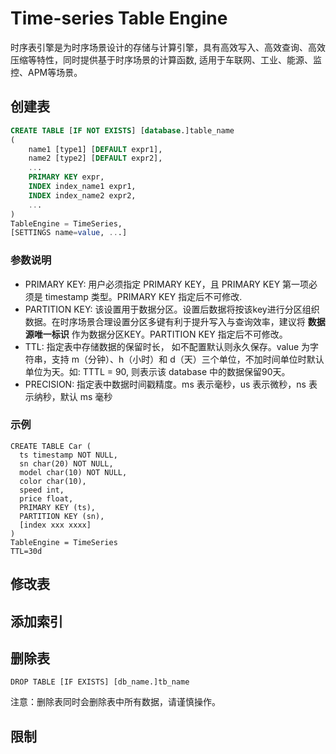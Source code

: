 # Time-series Table Engine
时序表引擎是为时序场景设计的存储与计算引擎，具有高效写入、高效查询、高效压缩等特性，同时提供基于时序场景的计算函数, 适用于车联网、工业、能源、监控、APM等场景。

## 创建表
```SQL
CREATE TABLE [IF NOT EXISTS] [database.]table_name 
(
    name1 [type1] [DEFAULT expr1],
    name2 [type2] [DEFAULT expr2],
    ...
    PRIMARY KEY expr,
    INDEX index_name1 expr1,
    INDEX index_name2 expr2,
    ...
) 
TableEngine = TimeSeries,
[SETTINGS name=value, ...]
```

### 参数说明
* PRIMARY KEY: 用户必须指定 PRIMARY KEY，且 PRIMARY KEY 第一项必须是 timestamp 类型。PRIMARY KEY 指定后不可修改.
* PARTITION KEY: 该设置用于数据分区。设置后数据将按该key进行分区组织数据。在时序场景合理设置分区多键有利于提升写入与查询效率，建议将 **数据源唯一标识** 作为数据分区KEY。PARTITION KEY 指定后不可修改。
* TTL: 指定表中存储数据的保留时长， 如不配置默认则永久保存。value 为字符串，支持 m（分钟）、h（小时）和 d（天）三个单位，不加时间单位时默认单位为天。如: TTTL = 90, 则表示该 database 中的数据保留90天。
* PRECISION: 指定表中数据时间戳精度。ms 表示毫秒，us 表示微秒，ns 表示纳秒，默认 ms 毫秒

### 示例

```
CREATE TABLE Car (
  ts timestamp NOT NULL,
  sn char(20) NOT NULL,
  model char(10) NOT NULL,
  color char(10),
  speed int,
  price float,
  PRIMARY KEY (ts),
  PARTITION KEY (sn),
  [index xxx xxxx]
)
TableEngine = TimeSeries
TTL=30d
```


## 修改表

## 添加索引

## 删除表
```
DROP TABLE [IF EXISTS] [db_name.]tb_name
```
注意：删除表同时会删除表中所有数据，请谨慎操作。

## 限制


